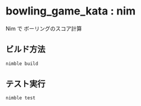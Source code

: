 # bowling_game_kata : nim

Nim で ボーリングのスコア計算

## ビルド方法

``` powershell
nimble build
```

## テスト実行

``` powershell
nimble test
```
